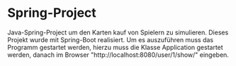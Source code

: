 # Spring-Project
Java-Spring-Project um den Karten kauf von Spielern zu simulieren.
Dieses Projekt wurde mit Spring-Boot realisiert.
Um es auszuführen muss das Programm gestartet werden, hierzu muss die Klasse Application gestartet werden, danach im Browser "http://localhost:8080/user/1/show/"
eingeben.
